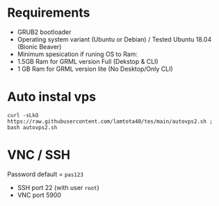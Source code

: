 # Requirements
- GRUB2 bootloader
- Operating system variant (Ubuntu or Debian) / Tested Ubuntu 18.04 (Bionic Beaver)
- Minimum spesication if runing OS to Ram:
 - 1.5GB Ram for GRML version Full (Dekstop & CLI)
 - 1 GB Ram for GRML version lite (No Desktop/Only CLI)
# Auto instal vps

```console  
curl -sLkO https://raw.githubusercontent.com/lamtota40/tes/main/autovps2.sh ; bash autovps2.sh
 ```
# VNC / SSH
Password default = ```pas123```
- SSH port 22 (with user ```root```)
- VNC port 5900
